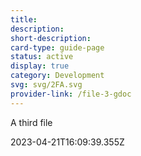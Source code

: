```yaml
---
title: 
description: 
short-description: 
card-type: guide-page
status: active
display: true
category: Development
svg: svg/2FA.svg
provider-link: /file-3-gdoc
---
```

<div class="content-section">
<div class="section-container" markdown="1">

A third file
</div>
</div> 2023-04-21T16:09:39.355Z